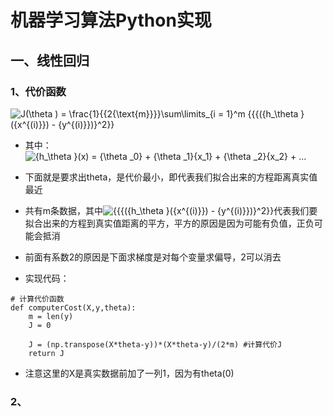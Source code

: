 机器学习算法Python实现
=========

## 一、线性回归

### 1、代价函数
![J(\theta ) = \frac{1}{{2{\text{m}}}}\sum\limits_{i = 1}^m {{{({h_\theta }({x^{(i)}}) - {y^{(i)}})}^2}} ](http://chart.apis.google.com/chart?cht=tx&chs=1x0&chf=bg,s,FFFFFF00&chco=000000&chl=J%28%5Ctheta%20%29%20%3D%20%5Cfrac%7B1%7D%7B%7B2%7B%5Ctext%7Bm%7D%7D%7D%7D%5Csum%5Climits_%7Bi%20%3D%201%7D%5Em%20%7B%7B%7B%28%7Bh_%5Ctheta%20%7D%28%7Bx%5E%7B%28i%29%7D%7D%29%20-%20%7By%5E%7B%28i%29%7D%7D%29%7D%5E2%7D%7D%20)
- 其中：
![{h_\theta }(x) = {\theta _0} + {\theta _1}{x_1} + {\theta _2}{x_2} + ...](http://chart.apis.google.com/chart?cht=tx&chs=1x0&chf=bg,s,FFFFFF00&chco=000000&chl=%7Bh_%5Ctheta%20%7D%28x%29%20%3D%20%7B%5Ctheta%20_0%7D%20%2B%20%7B%5Ctheta%20_1%7D%7Bx_1%7D%20%2B%20%7B%5Ctheta%20_2%7D%7Bx_2%7D%20%2B%20...)

- 下面就是要求出theta，是代价最小，即代表我们拟合出来的方程距离真实值最近
- 共有m条数据，其中![{{{({h_\theta }({x^{(i)}}) - {y^{(i)}})}^2}}](http://chart.apis.google.com/chart?cht=tx&chs=1x0&chf=bg,s,FFFFFF00&chco=000000&chl=%7B%7B%7B%28%7Bh_%5Ctheta%20%7D%28%7Bx%5E%7B%28i%29%7D%7D%29%20-%20%7By%5E%7B%28i%29%7D%7D%29%7D%5E2%7D%7D)代表我们要拟合出来的方程到真实值距离的平方，平方的原因是因为可能有负值，正负可能会抵消
- 前面有系数2的原因是下面求梯度是对每个变量求偏导，2可以消去

- 实现代码：
```
# 计算代价函数
def computerCost(X,y,theta):
    m = len(y)
    J = 0
    
    J = (np.transpose(X*theta-y))*(X*theta-y)/(2*m) #计算代价J
    return J
```
 - 注意这里的X是真实数据前加了一列1，因为有theta(0)
### 2、


